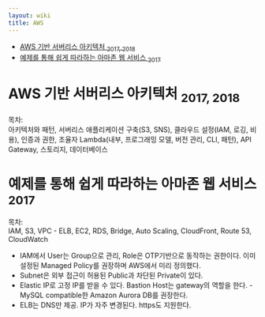 ```yaml
---
layout: wiki 
title: AWS
---
```


<!-- TOC -->

- [AWS 기반 서버리스 아키텍처 <sub>2017, 2018</sub>](#aws-기반-서버리스-아키텍처-2017-2018)
- [예제를 통해 쉽게 따라하는 아마존 웹 서비스 <sub>2017</sub>](#예제를-통해-쉽게-따라하는-아마존-웹-서비스-2017)

<!-- /TOC -->

# AWS 기반 서버리스 아키텍처 <sub>2017, 2018</sub>
목차:  
아키텍처와 패턴, 서버리스 애플리케이션 구축(S3, SNS), 클라우드 설정(IAM, 로깅, 비용), 인증과 권한, 조율자 Lambda(내부, 프로그래밍 모델, 버전 관리, CLI, 패턴), API Gateway, 스토리지, 데이터베이스

# 예제를 통해 쉽게 따라하는 아마존 웹 서비스 <sub>2017</sub>
목차:  
IAM, S3, VPC - ELB, EC2, RDS, Bridge, Auto Scaling, CloudFront, Route 53, CloudWatch

- IAM에서 User는 Group으로 관리, Role은 OTP기반으로 동작하는 권한이다. 이미 설정된 Managed Policy를 권장하며 AWS에서 미리 정의했다.
- Subnet은 외부 접근이 허용된 Public과 차단된 Private이 있다.
- Elastic IP로 고정 IP를 받을 수 있다. Bastion Host는 gateway의 역할을 한다. - MySQL compatible한 Amazon Aurora DB를 권장한다. 
- ELB는 DNS만 제공. IP가 자주 변경된다. https도 지원한다.